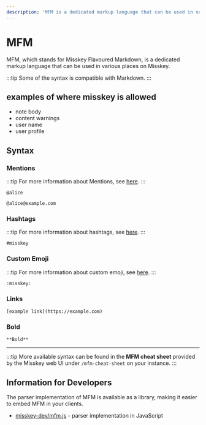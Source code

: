 ```yaml
---
description: 'MFM is a dedicated markup language that can be used in various places on Misskey.'
---
```


# MFM
MFM, which stands for Misskey Flavoured Markdown, is a dedicated markup language that can be used in various places on Misskey.

:::tip
Some of the syntax is compatible with Markdown.
:::

## examples of where misskey is allowed
- note body
- content warnings
- user name
- user profile

## Syntax
### Mentions
:::tip
For more information about Mentions, see [here](./mention.md).
:::

```:no-line-numbers
@alice
```
```:no-line-numbers
@alice@example.com
```

### Hashtags

:::tip
For more information about hashtags, see [here](./hashtag).
:::

```:no-line-numbers
#misskey
```

### Custom Emoji

:::tip
For more information about custom emoji, see [here](./custom-emoji).
:::

```:no-line-numbers
:misskey:
```

### Links

```:no-line-numbers
[example link](https://example.com)
```

### Bold

```:no-line-numbers
**Bold**
```

---

:::tip
More available syntax can be found in the **MFM cheat sheet** provided by the Misskey web UI under `/mfm-cheat-sheet` on your instance.
:::

## Information for Developers

The parser implementation of MFM is available as a library, making it easier to embed MFM in your clients.
- [misskey-dev/mfm.js](https://github.com/misskey-dev/mfm.js) - parser implementation in JavaScript
